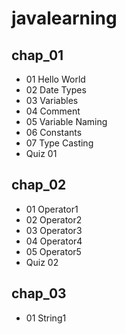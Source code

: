 # javalearning

## chap_01
- 01 Hello World
- 02 Date Types
- 03 Variables
- 04 Comment
- 05 Variable Naming
- 06 Constants
- 07 Type Casting
- Quiz 01

## chap_02
- 01 Operator1
- 02 Operator2
- 03 Operator3
- 04 Operator4
- 05 Operator5
- Quiz 02

## chap_03
- 01 String1